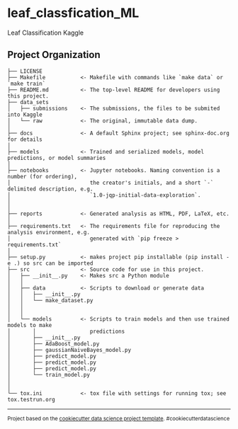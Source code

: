 leaf_classfication_ML
==============================

Leaf Classification Kaggle

Project Organization
------------

    ├── LICENSE
    ├── Makefile           <- Makefile with commands like `make data` or `make train`
    ├── README.md          <- The top-level README for developers using this project.
    ├── data_sets
    │   ├── submissions    <- The submissions, the files to be submited into Kaggle
    │   └── raw            <- The original, immutable data dump.
    │
    ├── docs               <- A default Sphinx project; see sphinx-doc.org for details
    │
    ├── models             <- Trained and serialized models, model predictions, or model summaries
    │
    ├── notebooks          <- Jupyter notebooks. Naming convention is a number (for ordering),
    │                         the creator's initials, and a short `-` delimited description, e.g.
    │                         `1.0-jqp-initial-data-exploration`.
    │
    │
    ├── reports            <- Generated analysis as HTML, PDF, LaTeX, etc.
    │   
    ├── requirements.txt   <- The requirements file for reproducing the analysis environment, e.g.
    │                         generated with `pip freeze > requirements.txt`
    │
    ├── setup.py           <- makes project pip installable (pip install -e .) so src can be imported
    ├── src                <- Source code for use in this project.
    │   ├── __init__.py    <- Makes src a Python module
    │   │
    │   ├── data           <- Scripts to download or generate data
    │   │   ├── __init__.py
    │   │   └── make_dataset.py
    │   │
    │   │
    │   └── models         <- Scripts to train models and then use trained models to make
    │       │                 predictions
    │       ├── __init__.py
    │       ├── AdaBoost_model.py
    │       ├── gaussianNaiveBayes_model.py
    │       ├── predict_model.py
    │       ├── predict_model.py
    │       ├── predict_model.py
    │       └── train_model.py
    │    
    │    
    └── tox.ini            <- tox file with settings for running tox; see tox.testrun.org


--------

<p><small>Project based on the <a target="_blank" href="https://drivendata.github.io/cookiecutter-data-science/">cookiecutter data science project template</a>. #cookiecutterdatascience</small></p>
